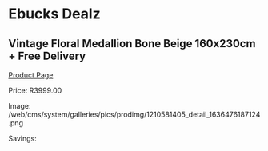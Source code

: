
# Ebucks Dealz
## Vintage Floral Medallion Bone Beige 160x230cm + Free Delivery
[Product Page](https://www.ebucks.com/web/shop/productSelected.do?prodId=1210581405&catId=1209942441)

Price: R3999.00

Image: /web/cms/system/galleries/pics/prodimg/1210581405_detail_1636476187124.png

Savings: 


	